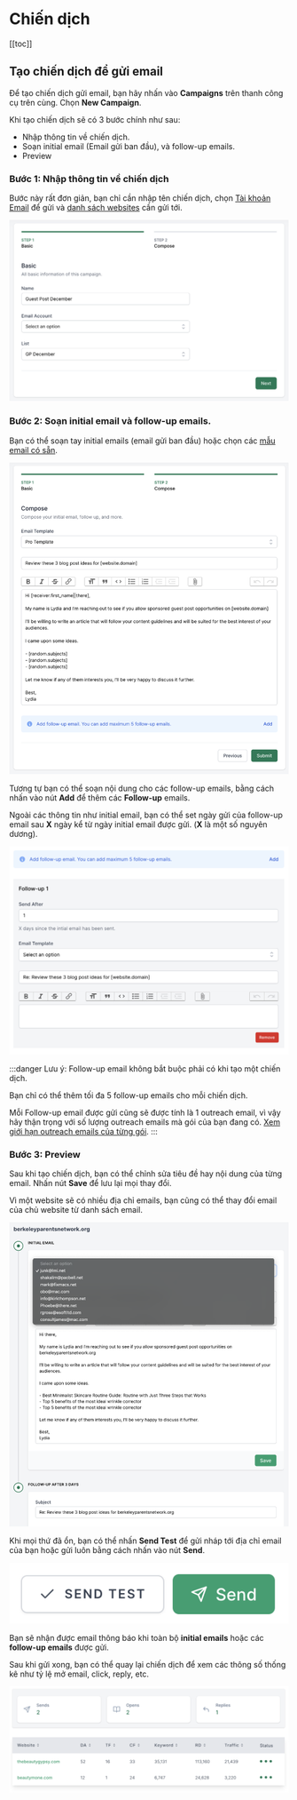 # Chiến dịch

[[toc]]

## Tạo chiến dịch để gửi email

Để tạo chiến dịch gửi email, bạn hãy nhấn vào **Campaigns** trên thanh công cụ trên cùng. Chọn **New Campaign**.

Khi tạo chiến dịch sẽ có 3 bước chính như sau:
- Nhập thông tin về chiến dịch.
- Soạn initial email (Email gửi ban đầu), và follow-up emails.
- Preview

### Bước 1: Nhập thông tin về chiến dịch

Bước này rất đơn giản, bạn chỉ cần nhập tên chiến dịch, chọn [Tài khoản Email](/vi/tinh-nang/tai-khoan-email.html) để gửi và [danh sách websites](/vi/tinh-nang/danh-sach-yeu-thich.html) cần gửi tới.

![Campaign - Step 1](./../../assets/img/campaign-step-1.png)

### Bước 2: Soạn initial email và follow-up emails.

Bạn có thể soạn tay initial emails (email gửi ban đầu) hoặc chọn các [mẫu email có sẵn](/vi/tinh-nang/mau-email.html).

![Initial Email](./../../assets/img/initial-email.png)

Tương tự bạn có thể soạn nội dung cho các follow-up emails, bằng cách nhấn vào nút **Add** để thêm các **Follow-up** emails.

Ngoài các thông tin như initial email, bạn có thể set ngày gửi của follow-up email sau **X** ngày kể từ ngày initial email được gửi. (**X** là một số nguyên dương).

![Follow-up Email](./../../assets/img/add-follow-up.png)

:::danger Lưu ý:
Follow-up email không bắt buộc phải có khi tạo một chiến dịch.

Bạn chỉ có thể thêm tối đa 5 follow-up emails cho mỗi chiến dịch.

Mỗi Follow-up email được gửi cũng sẽ được tính là 1 outreach email, vì vậy hãy thận trọng với số lượng outreach emails mà gói của bạn đang có. [Xem giới hạn outreach emails của từng gói](https://guestpost.app/pricing).
:::

### Bước 3: Preview

Sau khi tạo chiến dịch, bạn có thể chỉnh sửa tiêu đề hay nội dung của từng email. Nhấn nút **Save** để lưu lại mọi thay đổi.

Vì một website sẽ có nhiều địa chỉ emails, bạn cũng có thể thay đổi email của chủ website từ danh sách email.

![Edit Send](./../../assets/img/edit-send.png)

Khi mọi thứ đã ổn, bạn có thể nhấn **Send Test** để gửi nháp tới địa chỉ email của bạn hoặc gửi luôn bằng cách nhấn vào nút **Send**.

![Send](./../../assets/img/send-buttons.png)

Bạn sẽ nhận được email thông báo khi toàn bộ **initial emails** hoặc các **follow-up emails** được gửi.

Sau khi gửi xong, bạn có thể quay lại chiến dịch để xem các thông số thống kê như tỷ lệ mở email, click, reply, etc.

![Campaign Metrics](./../../assets/img/campaign-metrics.png)